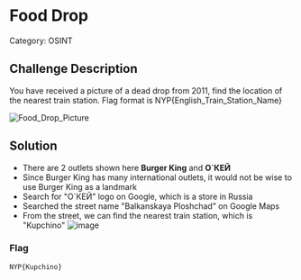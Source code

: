 # Food Drop

Category: OSINT

## Challenge Description
You have received a picture of a dead drop from 2011, find the location of the nearest train station. Flag format is NYP{English_Train_Station_Name}

![Food_Drop_Picture](https://github.com/user-attachments/assets/b544bf59-d898-4954-885e-80f419faf822)

## Solution

- There are 2 outlets shown here **Burger King** and **О`КЕЙ**
- Since Burger King has many international outlets, it would not be wise to use Burger King as a landmark
- Search for "О`КЕЙ" logo on Google, which is a store in Russia 
- Searched the street name "Balkanskaya Ploshchad" on Google Maps 
- From the street, we can find the nearest train station, which is "Kupchino"
![image](https://github.com/user-attachments/assets/29194099-4420-4b00-8cfa-ba92b36adc32)

### Flag
    NYP{Kupchino}
